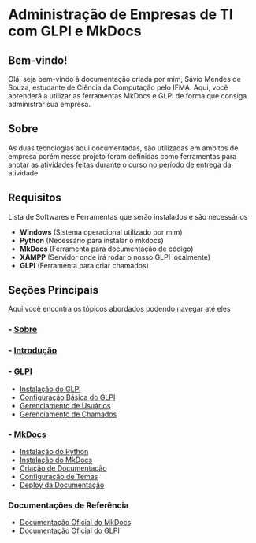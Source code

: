 # Administração de Empresas de TI com GLPI e MkDocs

## Bem-vindo!

Olá, seja bem-vindo à documentação criada por mim, Sávio Mendes de Souza, estudante de Ciência da Computação pelo IFMA. 
Aqui, você aprenderá a utilizar as ferramentas MkDocs e GLPI de forma que consiga administrar sua empresa. 


## Sobre

As duas tecnologias aqui documentadas, são utilizadas em ambitos de empresa porém nesse projeto foram definidas como ferramentas para anotar as atividades feitas durante o curso no período de entrega da atividade 

## Requisitos
Lista de Softwares e Ferramentas que serão instalados e são necessários

- **Windows** (Sistema operacional utilizado por mim)
- **Python** (Necessário para instalar o mkdocs)
- **MkDocs** (Ferramenta para documentação de código)
- **XAMPP** (Servidor onde irá rodar o nosso GLPI localmente)
- **GLPI** (Ferramenta para criar chamados)

## Seções Principais

Aqui você encontra os tópicos abordados podendo navegar até eles

### - [Sobre](#sobre)
### - [Introdução](#requisitos)

### - [GLPI](glpi/#glpi)
  - [Instalação do GLPI](glpi/#instalação-do-glpi)
  - [Configuração Básica do GLPI](glpi/#configuração-básica-do-glpi)
  - [Gerenciamento de Usuários](glpi/#gerenciamento-de-usuários)
  - [Gerenciamento de Chamados](glpi/#gerenciamento-de-chamados)

### - [MkDocs](mkdocs/#mkdocs)
  - [Instalação do Python](mkdocs/#instalação-do-python)
  - [Instalação do MkDocs](mkdocs/#instalação-do-mkdocs)
  - [Criação de Documentação](mkdocs/#criação-de-documentação)
  - [Configuração de Temas](mkdocs/#configuração-de-temas)
  - [Deploy da Documentação](mkdocs/#deploy-da-documentação)

### Documentações de Referência

- [Documentação Oficial do MkDocs](https://www.mkdocs.org/getting-started/)
- [Documentação Oficial do GLPI](https://glpi-project.org/documentation/)
